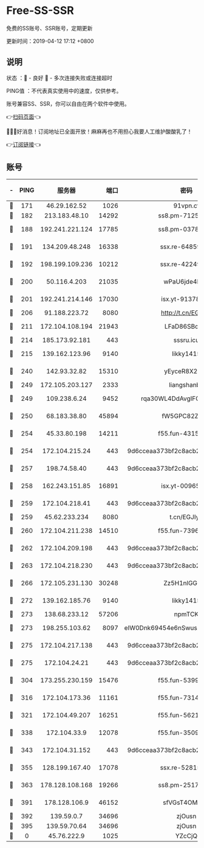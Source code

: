 # Free-SS-SSR

免费的SS账号、SSR账号，定期更新

更新时间：2019-04-12 17:12 +0800

## 说明

状态     ：🙂 - 良好 🙁 - 多次连接失败或连接超时

PING值   ：不代表真实使用中的速度，仅供参考。

账号兼容SS、SSR，你可以自由在两个软件中使用。

👉[扫码页面](https://liesauer.github.io/Free-SS-SSR/)👈

🎉🎉🎉好消息！订阅地址已全面开放！麻麻再也不用担心我要人工维护酸酸乳了！

👉[订阅链接](https://www.liesauer.net/yogurt/subscribe?ACCESS_TOKEN=DAYxR3mMaZAsaqUb)👈

## 账号

|-|PING|服务器|端口|密码|加密方式|区域|
|:----:|:----:|:-----:|-----:|:----:|:----:|:----:|
|🙂|171|46.29.162.52|1026|91vpn.cf|rc4-md5|RU|
|🙂|182|213.183.48.10|14292|ss8.pm-71250889|rc4-md5|RU|
|🙂|188|192.241.221.124|17785|ss8.pm-03781993|aes-256-cfb|US|
|🙂|191|134.209.48.248|16338|ssx.re-64859691|aes-256-cfb|US|
|🙂|192|198.199.109.236|10212|ssx.re-42249834|aes-256-cfb|US|
|🙂|200|50.116.4.203|21035|wPaU6jde4NZT|aes-256-cfb|US|
|🙂|201|192.241.214.146|17030|isx.yt-91378799|aes-256-cfb|US|
|🙂|206|91.188.223.72|8080|http://t.cn/EGJIyrl|rc4-md5|RU|
|🙂|211|172.104.108.194|21943|LFaD86SBq2lY|aes-256-cfb|JP|
|🙂|214|185.173.92.181|443|sssru.icu|rc4-md5|RU|
|🙂|215|139.162.123.96|9140|likky1415|aes-256-cfb|JP|
|🙂|240|142.93.32.82|15310|yEyceR8X2EVd|aes-256-cfb|GB|
|🙂|249|172.105.203.127|2333|liangshanbo|chacha20|JP|
|🙂|249|109.238.6.24|9452|rqa30WL4DdAvgIFG6Fs3znzTa|aes-256-cfb|FR|
|🙂|250|68.183.38.80|45894|fW5GPC82Z97G|aes-256-cfb|GB|
|🙂|254|45.33.80.198|14211|f55.fun-43151114|aes-256-cfb|US|
|🙂|254|172.104.215.24|443|9d6cceaa373bf2c8acb22e60b6a58be6|aes-256-cfb|US|
|🙂|257|198.74.58.40|443|9d6cceaa373bf2c8acb22e60b6a58be6|aes-256-cfb|US|
|🙂|258|162.243.151.85|16891|isx.yt-00965280|aes-256-cfb|US|
|🙂|259|172.104.218.41|443|9d6cceaa373bf2c8acb22e60b6a58be6|aes-256-cfb|US|
|🙂|259|45.62.233.234|8080|t.cn/EGJIyrl|rc4-md5|CA|
|🙂|260|172.104.211.238|14510|f55.fun-73968171|aes-256-cfb|US|
|🙂|262|172.104.209.198|443|9d6cceaa373bf2c8acb22e60b6a58be6|aes-256-cfb|US|
|🙂|263|172.104.218.230|443|9d6cceaa373bf2c8acb22e60b6a58be6|aes-256-cfb|US|
|🙂|266|172.105.231.130|30248|Zz5H1nlGGKHx|aes-256-cfb|JP|
|🙂|272|139.162.185.76|9140|likky1415|aes-256-cfb|DE|
|🙂|273|138.68.233.12|57206|npmTCK|rc4-md5|US|
|🙂|273|198.255.103.62|8097|eIW0Dnk69454e6nSwuspv9DmS201tQ0D|aes-256-cfb|US|
|🙂|275|172.104.217.138|443|9d6cceaa373bf2c8acb22e60b6a58be6|aes-256-cfb|US|
|🙂|275|172.104.24.21|443|9d6cceaa373bf2c8acb22e60b6a58be6|aes-256-cfb|US|
|🙂|304|173.255.230.159|15476|f55.fun-53994105|aes-256-cfb|US|
|🙂|316|172.104.173.36|11161|f55.fun-73141785|aes-256-cfb|SG|
|🙂|321|172.104.49.207|16251|f55.fun-56219821|aes-256-cfb|SG|
|🙂|338|172.104.33.9|12078|f55.fun-35097379|aes-256-cfb|SG|
|🙂|343|172.104.31.152|443|9d6cceaa373bf2c8acb22e60b6a58be6|aes-256-cfb|US|
|🙂|355|128.199.167.40|17078|ssx.re-52815592|aes-256-cfb|SG|
|🙂|363|178.128.108.168|19266|ss8.pm-25170314|aes-256-cfb|SG|
|🙂|391|178.128.106.9|46152|sfVGsT4OMxHC|aes-256-cfb|SG|
|🙂|392|139.59.0.7|34696|zjOusn|chacha20|IN|
|🙂|395|139.59.70.64|34696|zjOusn|chacha20|IN|
|🙁|0|45.76.222.9|1025|YZcCjQ|rc4-md5|JP|
